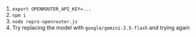 1. `export OPENROUTER_API_KEY=...`
2. `npm i`
3. `node repro-openrouter.js`
4. Try replacing the model with `google/gemini-2.5-flash` and trying again
